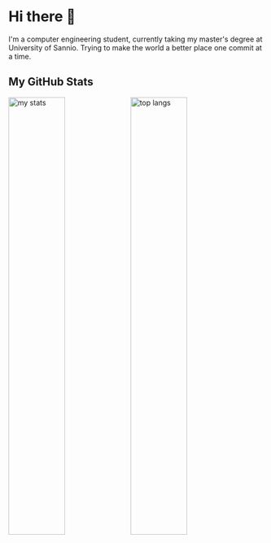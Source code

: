 # Hi there 👋
I'm a computer engineering student, currently taking my master's degree at University of Sannio. Trying to make the world a better place one commit at a time.

## My GitHub Stats
<img alt="my stats" align="left" height="47%" src="https://github-readme-stats-one-xi-78.vercel.app/api?username=Mattia-Marino&show_icons=true&theme=tokyonight&hide_border=true"/>
<img alt="top langs" align="left" height="47%" src="https://github-readme-stats-one-xi-78.vercel.app/api/top-langs/?username=Mattia-Marino&layout=compact&theme=tokyonight&hide_border=true&exclude_repo=WIR-Project&hide=TeX"/>

<!--
**Mattia-Marino/Mattia-Marino** is a ✨ _special_ ✨ repository because its `README.md` (this file) appears on your GitHub profile.

Here are some ideas to get you started:

- 🔭 I’m currently working on ...
- 🌱 I’m currently learning ...
- 👯 I’m looking to collaborate on ...
- 🤔 I’m looking for help with ...
- 💬 Ask me about ...
- 📫 How to reach me: ...
- 😄 Pronouns: ...
- ⚡ Fun fact: ...
-->
